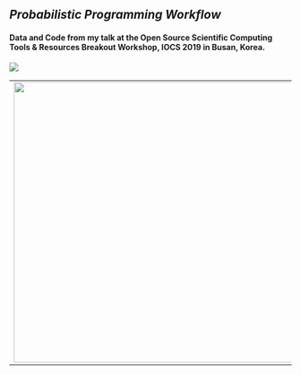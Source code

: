 ## _Probabilistic Programming Workflow_
#### Data and Code from my talk at the Open Source Scientific Computing Tools & Resources Breakout Workshop, IOCS 2019 in Busan, Korea.
<img src='./resources/logo-header-2019.png'>
<br>
<table>
  <td>
    <img src='./resources/ppc_informative.png' width=500>
  </td>
  <td>
    <img src='./resources/ppc_part_pld_inf.png' width=500 />
  </td>
</table>
  